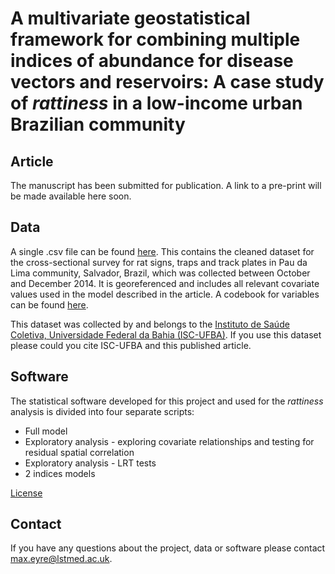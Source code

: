 # A multivariate geostatistical framework for combining multiple indices of abundance for disease vectors and reservoirs: A case study of *rattiness* in a low-income urban Brazilian community

## Article
The manuscript has been submitted for publication. A link to a pre-print will be made available here soon.

## Data
A single .csv file can be found [here](). This contains the cleaned dataset for the cross-sectional survey for rat signs, traps and track plates in Pau da Lima community, Salvador, Brazil, which was collected between October and December 2014. It is georeferenced and includes all relevant covariate values used in the model described in the article. A codebook for variables can be found [here]().

This dataset was collected by and belongs to the [Instituto de Saúde Coletiva, Universidade Federal da Bahia (ISC-UFBA)](http://www.isc.ufba.br/). If you use this dataset please could you cite ISC-UFBA and this published article.

## Software
The statistical software developed for this project and used for the *rattiness* analysis is divided into four separate scripts: 

- Full model
- Exploratory analysis - exploring covariate relationships and testing for residual spatial correlation
- Exploratory analysis - LRT tests
- 2 indices models

[License](https://github.com/maxeyre/Rattiness-1/blob/master/LICENSE)

## Contact
If you have any questions about the project, data or software please contact max.eyre@lstmed.ac.uk.
